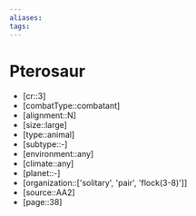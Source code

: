 ```yaml
---
aliases: 
tags: 
---
```


# Pterosaur

- [cr::3]
- [combatType::combatant]
- [alignment::N]
- [size::large]
- [type::animal]
- [subtype::-]
- [environment::any]
- [climate::any]
- [planet::-]
- [organization::['solitary', 'pair', 'flock(3-8)']]
- [source::AA2]
- [page::38]

